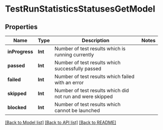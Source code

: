 # TestRunStatisticsStatusesGetModel

## Properties
Name | Type | Description | Notes
------------ | ------------- | ------------- | -------------
**inProgress** | **Int** | Number of test results which is running currently | 
**passed** | **Int** | Number of test results which successfully passed | 
**failed** | **Int** | Number of test results which failed with an error | 
**skipped** | **Int** | Number of test results which did not run and were skipped | 
**blocked** | **Int** | Number of test results which cannot be launched | 

[[Back to Model list]](../README.md#documentation-for-models) [[Back to API list]](../README.md#documentation-for-api-endpoints) [[Back to README]](../README.md)


